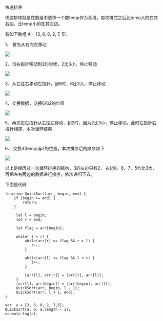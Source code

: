 快速排序

快速排序就是在数组中选择一个数temp作为基准，每次排完之后比temp大的在其右边，比temp小的在其左边。

有如下数组 A = [3, 6, 8, 2, 7, 5];

1、 首先从右向左移动

![](https://raw.githubusercontent.com/abelce/staticResource/master/images/%E5%BF%AB%E9%80%9F%E6%8E%92%E5%BA%8F1.png)

2、当右指针移动到2的时候，2比3小，停止移动

![](https://raw.githubusercontent.com/abelce/staticResource/master/images/%E5%BF%AB%E9%80%9F%E6%8E%92%E5%BA%8F2.png)

3、从左往右移动左指针，到6时，6比3大，停止移动

![](https://raw.githubusercontent.com/abelce/staticResource/master/images/%E5%BF%AB%E9%80%9F%E6%8E%92%E5%BA%8F3.png)

4、交换数据，交换6和2的位置

![](https://raw.githubusercontent.com/abelce/staticResource/master/images/%E5%BF%AB%E9%80%9F%E6%8E%92%E5%BA%8F4.png)

5、再次把右指针从右往左移动，到2时，因为2比3小，停止移动，此时左指针右指针相遇，本次循环结束

![](https://raw.githubusercontent.com/abelce/staticResource/master/images/%E5%BF%AB%E9%80%9F%E6%8E%92%E5%BA%8F5.png)

6、 交换3(temp)与2的位置，本次排序后的顺序如下

![](https://raw.githubusercontent.com/abelce/staticResource/master/images/%E5%BF%AB%E9%80%9F%E6%8E%92%E5%BA%8F6.png)



以上是经历过一次循环排序的结构，3的左边只有2， 右边8、6、7、5均比3大，再把左右两边的数据进行排序，依次递归下去。



下面是代码

```code
function QuickSort(arr, begin, end) {
    if (begin >= end) {
        return;
    }

     let l = begin;
     let r = end;

     let flag = arr[begin];

     while( l < r) {
         while(arr[r] >= flag && r > l) {
            r--;
         }

         while(arr[l] <= flag && l < r) {
            l++;
         }

         [arr[l], arr[r]] = [arr[r], arr[l]];
     }
     [arr[l], arr[begin]] = [arr[begin], arr[l]];
     QuickSort(arr, begin, l - 1);
     QuickSort(arr, l + 1, end);
}

var  a = [3, 6, 8, 2, 7,5];
QuickSort(a, 0, a.length - 1);
console.log(a);
```



